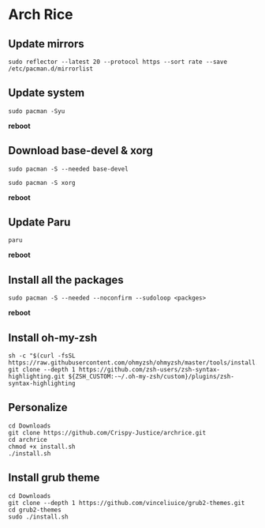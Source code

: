 
# Arch Rice


## Update mirrors

    sudo reflector --latest 20 --protocol https --sort rate --save /etc/pacman.d/mirrorlist
 
 ## Update system

    sudo pacman -Syu
**reboot**

## Download base-devel & xorg

    sudo pacman -S --needed base-devel
    
    sudo pacman -S xorg
   **reboot**

## Update Paru

    paru
**reboot**

##  Install all the packages

    sudo pacman -S --needed --noconfirm --sudoloop <packges>
**reboot**

## Install oh-my-zsh

    sh -c "$(curl -fsSL https://raw.githubusercontent.com/ohmyzsh/ohmyzsh/master/tools/install.sh)"
    git clone --depth 1 https://github.com/zsh-users/zsh-syntax-highlighting.git ${ZSH_CUSTOM:-~/.oh-my-zsh/custom}/plugins/zsh-syntax-highlighting

  
## Personalize

    cd Downloads
    git clone https://github.com/Crispy-Justice/archrice.git
    cd archrice
    chmod +x install.sh
    ./install.sh

## Install grub theme

    cd Downloads
    git clone --depth 1 https://github.com/vinceliuice/grub2-themes.git
    cd grub2-themes
    sudo ./install.sh

